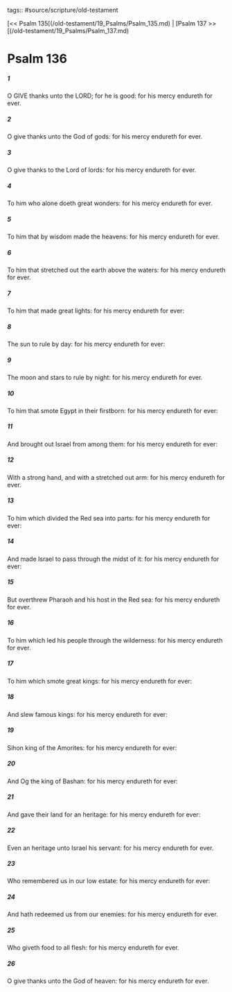 tags:: #source/scripture/old-testament

[<< Psalm 135[(/old-testament/19_Psalms/Psalm_135.md) | [Psalm 137 >>[(/old-testament/19_Psalms/Psalm_137.md)

# Psalm 136

##### 1

O GIVE thanks unto the LORD; for he is good: for his mercy endureth for ever.

##### 2

O give thanks unto the God of gods: for his mercy endureth for ever.

##### 3

O give thanks to the Lord of lords: for his mercy endureth for ever.

##### 4

To him who alone doeth great wonders: for his mercy endureth for ever.

##### 5

To him that by wisdom made the heavens: for his mercy endureth for ever.

##### 6

To him that stretched out the earth above the waters: for his mercy endureth for ever.

##### 7

To him that made great lights: for his mercy endureth for ever:

##### 8

The sun to rule by day: for his mercy endureth for ever:

##### 9

The moon and stars to rule by night: for his mercy endureth for ever.

##### 10

To him that smote Egypt in their firstborn: for his mercy endureth for ever:

##### 11

And brought out Israel from among them: for his mercy endureth for ever:

##### 12

With a strong hand, and with a stretched out arm: for his mercy endureth for ever.

##### 13

To him which divided the Red sea into parts: for his mercy endureth for ever:

##### 14

And made Israel to pass through the midst of it: for his mercy endureth for ever:

##### 15

But overthrew Pharaoh and his host in the Red sea: for his mercy endureth for ever.

##### 16

To him which led his people through the wilderness: for his mercy endureth for ever.

##### 17

To him which smote great kings: for his mercy endureth for ever:

##### 18

And slew famous kings: for his mercy endureth for ever:

##### 19

Sihon king of the Amorites: for his mercy endureth for ever:

##### 20

And Og the king of Bashan: for his mercy endureth for ever:

##### 21

And gave their land for an heritage: for his mercy endureth for ever:

##### 22

Even an heritage unto Israel his servant: for his mercy endureth for ever.

##### 23

Who remembered us in our low estate: for his mercy endureth for ever:

##### 24

And hath redeemed us from our enemies: for his mercy endureth for ever.

##### 25

Who giveth food to all flesh: for his mercy endureth for ever.

##### 26

O give thanks unto the God of heaven: for his mercy endureth for ever.
